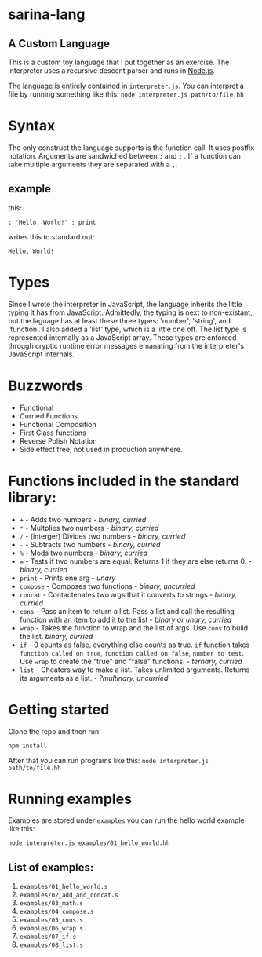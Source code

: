 # sarina-lang 
## A Custom Language

This is a custom toy language that I put together as an exercise. The interpreter uses a recursive descent parser and runs in [Node.js](https://nodejs.org/).

The language is entirely contained in `interpreter.js`. You can interpret a file by running something like this: `node interpreter.js path/to/file.hh`

# Syntax

The only construct the language supports is the function call. It uses postfix notation. Arguments are sandwiched between `:` and `;` . If a function can take multiple arguments they are separated with a `,`.


## example

this:

    : 'Hello, World!' ; print

writes this to standard out:

    Hello, World!

# Types

Since I wrote the interpreter in JavaScript, the language inherits the little typing it has from JavaScript. Admittedly, the typing is next to non-existant, but the laguage has at least these three types: 'number', 'string', and 'function'. I also added a 'list' type, which is a little one off. The list type is represented internally as a JavaScript array. These types are enforced through cryptic runtime error messages emanating from the interpreter's JavaScript internals.


# Buzzwords

* Functional
* Curried Functions
* Functional Composition
* First Class functions
* Reverse Polish Notation
* Side effect free, not used in production anywhere.

# Functions included in the standard library:

* `+` - Adds two numbers - *binary, curried*
* `*` - Multplies two numbers - *binary, curried*
* `/` - (interger) Divides two numbers - *binary, curried*
* `-` - Subtracts two numbers - *binary, curried*
* `%` - Mods two numbers - *binary, curried*
* `=` - Tests if two numbers are equal. Returns 1 if they are else returns 0. - *binary, curried*
* `print` - Prints one arg - *unary*
* `compose` - Composes two functions - *binary, uncurried*
* `concat` - Contactenates two args that it converts to strings - *binary, curried*
* `cons` - Pass an item to return a list. Pass a list and call the resulting function with an item to add it to the list - *binary or unary, curried*
* `wrap` - Takes the function to wrap and the list of args. Use `cons` to build the list. *binary, curried* 
* `if` - 0 counts as false, everything else counts as true. `if` function takes `function called on true`, `function called on false`, `number to test`. Use `wrap` to create the "true" and "false" functions. - *ternary, curried*
* `list` - Cheaters way to make a list. Takes unlimited arguments. Returns its arguments as a list. - *?multinary, uncurried*


# Getting started

Clone the repo and then run:

    npm install

After that you can run programs like this: `node interpreter.js path/to/file.hh`

# Running examples

Examples are stored under `examples` you can run the hello world example like this:

    node interpreter.js examples/01_hello_world.hh
    
## List of examples:

1. `examples/01_hello_world.s`
1. `examples/02_add_and_concat.s`
1. `examples/03_math.s`
1. `examples/04_compose.s`
1. `examples/05_cons.s`
1. `examples/06_wrap.s`
1. `examples/07_if.s`
1. `examples/08_list.s`